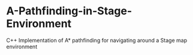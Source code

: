 # A-Pathfinding-in-Stage-Environment
C++ Implementation of A* pathfinding for navigating around a Stage map environment
